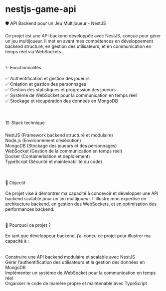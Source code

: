 # nestjs-game-api
🛡️ API Backend pour un Jeu Multijoueur - NestJS<br><br>
Ce projet est une API backend développée avec NestJS, conçue pour gérer un jeu multijoueur. Il met en avant mes compétences en développement backend structuré, en gestion des utilisateurs, et en communication en temps réel via WebSockets.
<br><br><br>
✨ Fonctionnalités<br><br>
✅ Authentification et gestion des joueurs<br>
✅ Création et gestion des personnages<br>
✅ Gestion des statistiques et progression des joueurs<br>
✅ Système de WebSocket pour la communication en temps réel<br>
✅ Stockage et récupération des données en MongoDB<br>
<br><br><br>
🏗️ Stack technique<br><br>
NestJS (Framework backend structuré et modulaire)<br>
Node.js (Environnement d’exécution)<br>
MongoDB (Stockage des joueurs et des personnages)<br>
WebSocket (Gestion de la communication en temps réel)<br>
Docker (Containerisation et déploiement)<br>
TypeScript (Sécurité et maintenabilité du code)<br>
<br><br><br>
🎯 Objectif<br><br>
Ce projet vise à démontrer ma capacité à concevoir et développer une API backend scalable pour un jeu multijoueur. Il illustre mon expertise en architecture backend, en gestion des WebSockets, et en optimisation des performances backend.
<br><br><br>
📌 Pourquoi ce projet ?<br><br>
En tant que développeur backend, j’ai conçu ce projet pour illustrer ma capacité à :<br>
<br><br>
Construire une API backend modulaire et scalable avec NestJS<br>
Gérer l’authentification des utilisateurs et la gestion des données en MongoDB<br>
Implémenter un système de WebSocket pour la communication en temps réel<br>
Organiser le code de manière propre et maintenable avec TypeScript<br>
